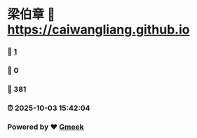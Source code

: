 # 梁伯章 :link: https://caiwangliang.github.io 
### :page_facing_up: [1](https://caiwangliang.github.io/tag.html) 
### :speech_balloon: 0 
### :hibiscus: 381 
### :alarm_clock: 2025-10-03 15:42:04 
### Powered by :heart: [Gmeek](https://github.com/Meekdai/Gmeek)
